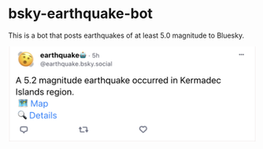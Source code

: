 # bsky-earthquake-bot

This is a bot that posts earthquakes of at least 5.0 magnitude to Bluesky.

![](images/output_screenshot.png)